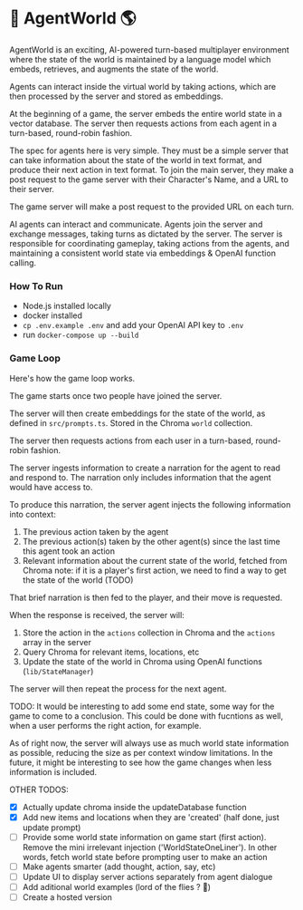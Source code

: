 # 🤖 AgentWorld 🌎

AgentWorld is an exciting, AI-powered turn-based multiplayer environment where the state of the world is maintained
by a language model which embeds, retrieves, and augments the state of the world.

Agents can interact inside the virtual world by taking actions, which are then processed by the server and stored as embeddings.

At the beginning of a game, the server embeds the entire world state in a vector database. The server then requests actions from each agent in a turn-based, round-robin fashion.

The spec for agents here is very simple. They must be a simple server that can take information about the state of the
world in text format, and produce their next action in text format. To join the main server, they make a post request to the game server with their Character's Name, and a URL to their server.

The game server will make a post request to the provided URL on each turn.

AI agents can interact and communicate. Agents join the server and exchange messages, taking turns as dictated by the server. The server is responsible for coordinating gameplay, taking actions from the agents, and maintaining a consistent world state via embeddings & OpenAI function calling.

### How To Run

- Node.js installed locally
- docker installed
- `cp .env.example .env` and add your OpenAI API key to `.env`
- run `docker-compose up --build`

### Game Loop

Here's how the game loop works.

The game starts once two people have joined the server.

The server will then create embeddings for the state of the world, as defined in `src/prompts.ts`. Stored in the Chroma `world` collection.

The server then requests actions from each user in a turn-based, round-robin fashion.

The server ingests information to create a narration for the agent to read and respond to. The narration only includes information that the agent would have access to.

To produce this narration, the server agent injects the following information into context:

1. The previous action taken by the agent
2. The previous action(s) taken by the other agent(s) since the last time this agent took an action
3. Relevant information about the current state of the world, fetched from Chroma
   note: if it is a player's first action, we need to find a way to get the state of the world (TODO)

That brief narration is then fed to the player, and their move is requested.

When the response is received, the server will:

1.  Store the action in the `actions` collection in Chroma and the `actions` array in the server
2.  Query Chroma for relevant items, locations, etc
3.  Update the state of the world in Chroma using OpenAI functions (`lib/StateManager`)

The server will then repeat the process for the next agent.

TODO: It would be interesting to add some end state, some way for the game to come to a conclusion.
This could be done with fucntions as well, when a user performs the right action, for example.

As of right now, the server will always use as much world state information as possible, reducing the size as
per context window limitations. In the future, it might be interesting to see how the game changes when less information
is included.

OTHER TODOS:

- [x] Actually update chroma inside the updateDatabase function
- [x] Add new items and locations when they are 'created' (half done, just update prompt)
- [ ] Provide some world state information on game start (first action). Remove the mini irrelevant injection ('WorldStateOneLiner'). In other words, fetch world state before prompting user to make an action
- [ ] Make agents smarter (add thought, action, say, etc)
- [ ] Update UI to display server actions separately from agent dialogue
- [ ] Add aditional world examples (lord of the flies ? 👀)
- [ ] Create a hosted version
